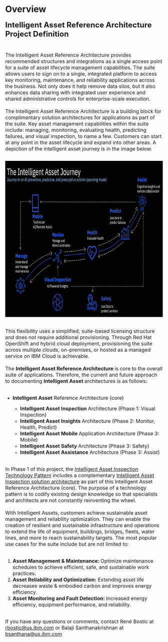 

# Overview

<font size="5"> </font><font size="5"><b>Intelligent Asset Reference Architecture Project Definition</b><br></font><div><font size="5"><br></font></div><div><font size="3">The Intelligent Asset Reference Architecture provides recommended structures and integrations as a single access point for a suite of asset lifecycle management capabilities. The suite allows users to sign on to a single, integrated platform to access key monitoring, maintenance, and reliability applications across the business. Not only does it help remove data silos, but it also enhances data sharing with integrated user experience and shared administrative controls for enterprise-scale execution. </font></div><font size="3"><br></font><div><font size="3">The Intelligent Asset Reference Architecture is a building block for complimentary solution architectures for applications as part of the suite. Key asset management capabilities within the suite include: managing, monitoring, evaluating health, predicting failures, and visual inspection, to name a few. Customers can start at any point in the asset lifecycle and expand into other areas.  A depiction of the intelligent asset journey is in the image below.<br></font></div><div><font size="5"><br></font></div><div><font size="5"><img style="height: 500px; width: 852px;" src="../files/file_bdf569db2cb4dae1.jpg"><br></font></div><div><font size="5"><br></font></div><div><font size="3">This flexibility uses a simplified, suite-based licensing structure and does not require additional provisioning. Through Red Hat OpenShift and hybrid cloud deployment, provisioning the suite across multiple clouds, on-premises, or hosted as a managed service on IBM Cloud is achievable.</font></div><div><font size="3"><br></font></div><div><font size="3">The <b>Intelligent Asset Reference Architecture </b>is core to the overall suite of applications.  Therefore, the current and future approach to documenting <b>Intelligent Asset </b>architectures is as follows: </font></div><div><font size="3"><br></font></div><div><ul><li><font size="3"><b>Intelligent Asset</b> Reference Architecture (core)</font></li><ul><li><font size="3"><b>Intelligent Asset Inspection </b>Architecture (Phase 1: Visual Inspection)</font></li><li><font size="3"><b>Intelligent Asset Insights </b>Architecture (Phase 2: Monitor, Health, Predict)</font></li><li><font size="3"><b>Intelligent Asset Mobile </b>Application<b> </b>Architecture (Phase 3:  Mobile)</font></li><li><font size="3"><b>Intelligent Asset Safety </b>Architecture (Phase 3: Safety)</font></li><li><font size="3"><b>Intelligent Asset Assistance</b> Architecture (Phase 3: Assist)<br></font></li></ul></ul></div><div><font size="3"><br></font></div><div><font size="3">In Phase 1 of this project, the <a href="https://pages.github.ibm.com/skol/hypersonic-intelligent-asset-inspection/" target="_blank">Intelligent Asset Inspection Technology Pattern</a> includes a complementary <a href="https://pages.github.ibm.com/solution-architectures/intelligent-asset-inspection/" target="_blank">Intelligent Asset Inspection solution architecture</a> as part of this Intelligent Asset Reference Architecture (core).  The purpose of a technology pattern is to codify existing design knowledge so that specialists and architects are not constantly reinventing the wheel. </font></div><div><font size="3"><br></font></div><div><font size="3">With Intelligent Assets, customers achieve sustainable asset management and reliability optimization.  They can enable the creation of resilient and sustainable infrastructure and operations to extend the life of equipment, buildings, bridges, fleets, water lines, and more to reach sustainability targets.   The most popular use cases for the suite include but are not limited to:  <br><br></font><ol><li><font size="3"><b>Asset Management & Maintenance: </b>Optimize maintenance schedules to achieve efficient, safe, and sustainable work practices.</font></li><li><font size="3"><b>Asset Reliability and Optimization:</b> Extending asset life decreases waste & embodied carbon and improves energy efficiency. </font></li><li><font size="3"><b>Asset Monitoring and Fault Detection: </b>Increased energy efficiency, equipment performance, and reliability.</font></li></ol></div><div><font size="3"><br></font></div><div><font size="3">If you have any questions or comments, contact René Bostic at <a href="https://w3.ibm.com/#/people/543034897" target="_blank">rbostic@us.ibm.com</a> or Balaji Santhanakrishnan at <a href="https://bsanthana@us.ibm.com" target="_blank">bsanthana@us.ibm.com</a></font></div><div><font size="3"><br></font></div><font size="3"><br></font><br>

